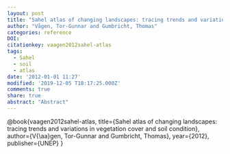 ```yaml
---
layout: post
title: "Sahel atlas of changing landscapes: tracing trends and variations in vegetation cover and soil condition"
author: "Vågen, Tor-Gunnar and Gumbricht, Thomas"
categories: reference
DOI:
citationkey: vaagen2012sahel-atlas
tags:
  - Sahel
  - soil
  - atlas
date: '2012-01-01 11:27'
modified: '2019-12-05 T18:17:25.000Z'
comments: true
share: true
abstract: "Abstract"
---
```

@book{vaagen2012sahel-atlas,
  title={Sahel atlas of changing landscapes: tracing trends and variations in vegetation cover and soil condition},
  author={V{\aa}gen, Tor-Gunnar and Gumbricht, Thomas},
  year={2012},
  publisher={UNEP}
}

